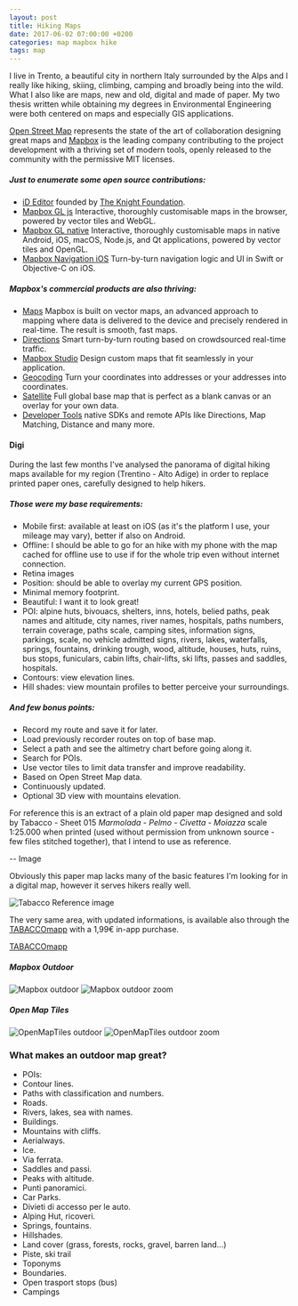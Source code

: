 ```yaml
---
layout: post
title: Hiking Maps
date: 2017-06-02 07:00:00 +0200
categories: map mapbox hike
tags: map
---
```


I live in Trento, a beautiful city in northern Italy surrounded by the Alps and I really like hiking, skiing, climbing, camping and broadly being into the wild. What I also like are maps, new and old, digital and made of paper. My two thesis written while obtaining my degrees in Environmental Engineering were both centered on maps and especially GIS applications.

[Open Street Map](http://openstreetmap.org) represents the state of the art of collaboration designing great maps and [Mapbox](https://www.mapbox.com) is the leading company contributing to the project development with a thriving set of modern tools, openly released to the community with the permissive MIT licenses. 

##### Just to enumerate some open source contributions:
* [iD Editor](https://www.mapbox.com/blog/id-editor-sneak-peek/) founded by [The Knight Foundation](http://mapbox.com/blog/knight-invests-openstreetmap/).
* [Mapbox GL js](https://github.com/mapbox/mapbox-gl-js) Interactive, thoroughly customisable maps in the browser, powered by vector tiles and WebGL.
* [Mapbox GL native](https://github.com/mapbox/mapbox-gl-native) Interactive, thoroughly customisable maps in native Android, iOS, macOS, Node.js, and Qt applications, powered by vector tiles and OpenGL.
* [Mapbox Navigation iOS](https://github.com/mapbox/mapbox-navigation-ios) Turn-by-turn navigation logic and UI in Swift or Objective-C on iOS.

##### Mapbox's commercial products are also thriving:
* [Maps](https://www.mapbox.com/maps/) Mapbox is built on vector maps, an advanced approach to mapping where data is delivered to the device and precisely rendered in real-time. The result is smooth, fast maps.
* [Directions](https://www.mapbox.com/directions/) Smart turn-by-turn routing based on crowdsourced real-time traffic.
* [Mapbox Studio](https://www.mapbox.com/mapbox-studio/) Design custom maps that fit seamlessly in your application.
* [Geocoding](https://www.mapbox.com/geocoding/) Turn your coordinates into addresses or your addresses into coordinates. 
* [Satellite](https://www.mapbox.com/maps/satellite/) Full global base map that is perfect as a blank canvas or an overlay for your own data.
* [Developer Tools](https://www.mapbox.com/developers/) native SDKs and remote APIs like Directions, Map Matching, Distance and many more.

#### Digi
During the last few months I've analysed the panorama of digital hiking maps available for my region (Trentino - Alto Adige) in order to replace printed paper ones, carefully designed to help hikers. 

##### Those were my base requirements:
* Mobile first: available at least on iOS (as it's the platform I use, your mileage may vary), better if also on Android.
* Offline: I should be able to go for an hike with my phone with the map cached for offline use to use if for the whole trip even without internet connection.
* Retina images
* Position: should be able to overlay my current GPS position.
* Minimal memory footprint.
* Beautiful: I want it to look great!
* POI: alpine huts, bivouacs, shelters, inns, hotels, belied paths, peak names and altitude, city names, river names, hospitals, paths numbers, terrain coverage, paths scale, camping sites, information signs, parkings, scale, no vehicle admitted signs, rivers, lakes, waterfalls, springs, fountains, drinking trough, wood, altitude, houses, huts, ruins, bus stops, funiculars, cabin lifts, chair-lifts, ski lifts, passes and saddles, hospitals.
* Contours: view elevation lines.
* Hill shades: view mountain profiles to better perceive your surroundings.

##### And few bonus points:
* Record my route and save it for later.
* Load previously recorder routes on top of base map.
* Select a path and see the altimetry chart before going along it.
* Search for POIs.
* Use vector tiles to limit data transfer and improve readability.
* Based on Open Street Map data.
* Continuously updated.
* Optional 3D view with mountains elevation.

For reference this is an extract of a plain old paper map designed and sold by Tabacco - Sheet 015 *Marmolada - Pelmo - Civetta - Moiazza* scale 1:25.000 when printed (used without permission from unknown source - few files stitched together), that I intend to use as reference.

-- Image


Obviously this paper map lacks many of the basic features I'm looking for in a digital map, however it serves hikers really well.

![Tabacco Reference image](/assets/images/hiking-map/Tabacco~015.jpg#center100s)

The very same area, with updated informations, is available also through the [TABACCOmapp](http://www.tabaccomapp.it) with a 1,99€ in-app purchase.

[TABACCOmapp](/assets/images/hiking-map/TABACCOmapp_s.gif#center100s)


##### Mapbox Outdoor
![Mapbox outdoor](/assets/images/hiking-map/mapbox-outdoor.png#center100s)
![Mapbox outdoor zoom](/assets/images/hiking-map/mapbox-outdoor-zoom.png#center100s)

##### Open Map Tiles
![OpenMapTiles outdoor](/assets/images/hiking-map/openmaptiles.png#center100s)
![OpenMapTiles outdoor zoom](/assets/images/hiking-map/openmaptiles-zoom.png#center100s)

### What makes an outdoor map great?

* POIs: 
* Contour lines.
* Paths with classification and numbers.
* Roads.
* Rivers, lakes, sea with names.
* Buildings.
* Mountains with cliffs.
* Aerialways.
* Ice.
* Via ferrata.
* Saddles and passi.
* Peaks with altitude.
* Punti panoramici.
* Car Parks.
* Divieti di accesso per le auto.
* Alping Hut, ricoveri.
* Springs, fountains.
* Hillshades.
* Land cover (grass, forests, rocks, gravel, barren land...)
* Piste, ski trail
* Toponyms
* Boundaries.
* Open trasport stops (bus)
* Campings


